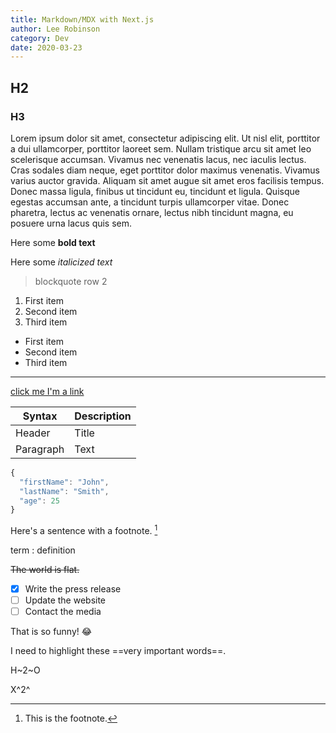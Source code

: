 ```yaml
---
title: Markdown/MDX with Next.js
author: Lee Robinson
category: Dev
date: 2020-03-23
---
```


## H2

### H3

Lorem ipsum dolor sit amet, consectetur adipiscing elit. Ut nisl elit, porttitor a dui ullamcorper, porttitor laoreet sem. Nullam tristique arcu sit amet leo scelerisque accumsan. Vivamus nec venenatis lacus, nec iaculis lectus. Cras sodales diam neque, eget porttitor dolor maximus venenatis. Vivamus varius auctor gravida. Aliquam sit amet augue sit amet eros facilisis tempus. Donec massa ligula, finibus ut tincidunt eu, tincidunt et ligula. Quisque egestas accumsan ante, a tincidunt turpis ullamcorper vitae. Donec pharetra, lectus ac venenatis ornare, lectus nibh tincidunt magna, eu posuere urna lacus quis sem.

Here some **bold text**

Here some *italicized text*

> blockquote
> row 2

1. First item
2. Second item
3. Third item

- First item
- Second item
- Third item

---

[click me I'm a link](https://www.example.com)

| Syntax | Description |
| ----------- | ----------- |
| Header | Title |
| Paragraph | Text |

```javascript
{
  "firstName": "John",
  "lastName": "Smith",
  "age": 25
}
```

Here's a sentence with a footnote. [^1]

[^1]: This is the footnote.

term
: definition

~~The world is flat.~~

- [x] Write the press release
- [ ] Update the website
- [ ] Contact the media

That is so funny! :joy:

I need to highlight these ==very important words==.

H~2~O

X^2^

